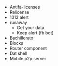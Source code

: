 - Antifa-licenses
- Relicense
- 1312 alert
- runaway
  - Get your data
  - Keep alert (fb bot)
- Bachillerato
- Blocks
- Router component
- Dat shell
- Mobile p2p server

